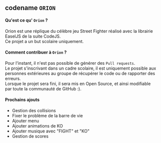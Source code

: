 ## codename `ORION`
#### Qu'est ce qu' `Orion` ?
Orion est une réplique du célèbre jeu Street Fighter réalisé avec la librairie EaselJS de la suite CodeJS. <br>
Ce projet a un but scolaire uniquement.
#### Comment contribuer à `Orion` ?
Pour l'instant, il n'est pas possible de générer des `Pull requests`. <br>
Le projet s'inscrivant dans un cadre scolaire, il est uniquement possible aux personnes extérieures au groupe de récupérer le code ou de rapporter des erreurs. <br>
Lorsque le projet sera fini, il sera mis en Open Source, et ainsi modifiable par toute la communauté de GitHub :).
#### Prochains ajouts
- Gestion des collisions
- Fixer le problème de la barre de vie
- Ajouter menu
- Ajouter animations de KO
- Ajouter musique avec "FIGHT" et "KO"
- Gestion de scores

